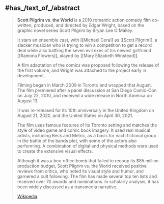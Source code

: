 ﻿---
aliases:
- "Scott Pilgrim vs. the World"
---

## #has_/text_of_/abstract 

> **Scott Pilgrim vs. the World** is a 2010 romantic action comedy film 
> co-written, produced, and directed by Edgar Wright, 
> based on the graphic novel series Scott Pilgrim by Bryan Lee O'Malley. 
> 
> It stars an ensemble cast, with [[Michael Cera]] as [[Scott Pilgrim]], 
> a slacker musician who is trying to win a competition to get a record deal 
> while also battling the seven evil exes of his newest girlfriend [[Ramona Flowers]], 
> played by [[Mary Elizabeth Winstead]].
>
> A film adaptation of the comics was proposed following the release of the first volume, 
> and Wright was attached to the project early in development. 
> 
> Filming began in March 2009 in Toronto and wrapped that August. 
> The film premiered after a panel discussion at San Diego Comic-Con on July 22, 2010, 
> and received a wide release in North America on August 13. 
> 
> It was re-released for its 10th anniversary in the United Kingdom on August 21, 2020, 
> and the United States on April 30, 2021.
>
> The film uses famous features of its Toronto setting 
> and matches the style of video game and comic book imagery. 
> It used real musical artists, including Beck and Metric, 
> as a basis for each fictional group in the battle of the bands plot, 
> with some of the actors also performing. 
> A combination of digital and physical methods were used to create the extensive visual effects.
>
> Although it was a box-office bomb that failed to recoup its $85 million production budget, 
> Scott Pilgrim vs. the World received positive reviews from critics, 
> who noted its visual style and humor, and garnered a cult following. 
> The film has made several top ten lists and received over 70 awards and nominations. 
> In scholarly analysis, it has been widely discussed as a transmedia narrative.
>
> [Wikipedia](https://en.wikipedia.org/wiki/Scott%20Pilgrim%20vs.%20the%20World)




